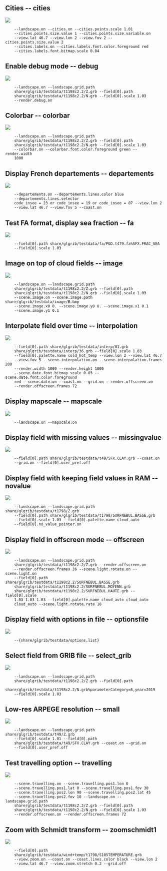 ## Cities -- cities
![](samples/cities/TEST_0000.png)

```
    --landscape.on --cities.on --cities.points.scale 1.01 
    --cities.points.size.value 1 --cities.points.size.variable.on 
    --view.lat 46.7 --view.lon 2 --view.fov 2 --cities.points.size.value 2 
    --cities.labels.on --cities.labels.font.color.foreground red 
    --cities.labels.font.bitmap.scale 0.04 
```
## Enable debug mode -- debug
![](samples/debug/TEST_0000.png)

```
    --landscape.on --landscape.grid.path 
    share/glgrib/testdata/t1198c2.2/Z.grb --field[0].path 
    share/glgrib/testdata/t1198c2.2/N.grb --field[0].scale 1.03 
    --render.debug.on 
```
## Colorbar -- colorbar
![](samples/colorbar/TEST_0000.png)

```
    --landscape.on --landscape.grid.path 
    share/glgrib/testdata/t1198c2.2/Z.grb --field[0].path 
    share/glgrib/testdata/t1198c2.2/N.grb --field[0].scale 1.03 
    --colorbar.on --colorbar.font.color.foreground green --render.width 
    1000 
```
## Display French departements -- departements
![](samples/departements/TEST_0000.png)

```
    --departements.on --departements.lines.color blue 
    --departements.lines.selector 
    code_insee = 23 or code_insee = 19 or code_insee = 87 --view.lon 2 
    --view.lat 46.7 --view.fov 5 --coast.on 
```
## Test FA format, display sea fraction -- fa
![](samples/fa/TEST_0000.png)

```
    --field[0].path share/glgrib/testdata/fa/PGD.t479.fa%SFX.FRAC_SEA 
    --field[0].scale 1.03 
```
## Image on top of cloud fields -- image
![](samples/image/TEST_0000.png)

```
    --landscape.on --landscape.grid.path 
    share/glgrib/testdata/t1198c2.2/Z.grb --field[0].path 
    share/glgrib/testdata/t1198c2.2/N.grb --field[0].scale 1.03 
    --scene.image.on --scene.image.path share/glgrib/testdata/image/B.bmp 
    --scene.image.x0 0. --scene.image.y0 0. --scene.image.x1 0.1 
    --scene.image.y1 0.1 
```
## Interpolate field over time -- interpolation
![](samples/interpolation/TEST.gif)

```
    --field[0].path share/glgrib/testdata/interp/01.grb 
    share/glgrib/testdata/interp/36.grb --field[0].scale 1.03 
    --field[0].palette.name cold_hot_temp --view.lon 2 --view.lat 46.7 
    --view.fov 5 --scene.interpolation.on --scene.interpolation.frames 200 
    --render.width 1000 --render.height 1000 
    --scene.date.font.bitmap.scale 0.03 --scene.date.font.color.foreground 
    red --scene.date.on --coast.on --grid.on --render.offscreen.on 
    --render.offscreen.frames 72 
```
## Display mapscale -- mapscale
![](samples/mapscale/TEST_0000.png)

```
    --landscape.on --mapscale.on 
```
## Display field with missing values -- missingvalue
![](samples/missingvalue/TEST_0000.png)

```
    --field[0].path share/glgrib/testdata/t49/SFX.CLAY.grb --coast.on 
    --grid.on --field[0].user_pref.off 
```
## Display field with keeping field values in RAM -- novalue
![](samples/novalue/TEST_0000.png)

```
    --landscape.on --landscape.grid.path share/glgrib/testdata/t1798/Z.grb 
    --field[0].path share/glgrib/testdata/t1798/SURFNEBUL.BASSE.grb 
    --field[0].scale 1.03 --field[0].palette.name cloud_auto 
    --field[0].no_value_pointer.on 
```
## Display field in offscreen mode -- offscreen
![](samples/offscreen/TEST.gif)

```
    --landscape.on --landscape.grid.path 
    share/glgrib/testdata/t1198c2.2/Z.grb --render.offscreen.on 
    --render.offscreen.frames 36 --scene.light.rotate.on --scene.light.on 
    --field[0].path share/glgrib/testdata/t1198c2.2/SURFNEBUL.BASSE.grb 
    share/glgrib/testdata/t1198c2.2/SURFNEBUL.MOYENN.grb 
    share/glgrib/testdata/t1198c2.2/SURFNEBUL.HAUTE.grb --field[0].scale 
    1.03 1.03 1.03 --field[0].palette.name cloud_auto cloud_auto 
    cloud_auto --scene.light.rotate.rate 10 
```
## Display field with options in file -- optionsfile
![](samples/optionsfile/TEST_0000.png)

```
    --{share/glgrib/testdata/options.list} 
```
## Select field from GRIB file -- select_grib
![](samples/select_grib/TEST_0000.png)

```
    --landscape.on --landscape.grid.path 
    share/glgrib/testdata/t1198c2.2/Z.grb --field[0].path 
    share/glgrib/testdata/t1198c2.2/N.grb%parameterCategory=6,year=2019 
    --field[0].scale 1.03 
```
## Low-res ARPEGE resolution -- small
![](samples/small/TEST_0000.png)

```
    --landscape.on --landscape.grid.path share/glgrib/testdata/t49/Z.grb 
    --field[0].scale 1.01 --field[0].path 
    share/glgrib/testdata/t49/SFX.CLAY.grb --coast.on --grid.on 
    --field[0].user_pref.off 
```
## Test travelling option -- travelling
![](samples/travelling/TEST.gif)

```
    --scene.travelling.on --scene.travelling.pos1.lon 0 
    --scene.travelling.pos1.lat 0 --scene.travelling.pos1.fov 30 
    --scene.travelling.pos2.lon 90 --scene.travelling.pos2.lat 45 
    --scene.travelling.pos2.fov 10 --landscape.on --landscape.grid.path 
    share/glgrib/testdata/t1198c2.2/Z.grb --field[0].path 
    share/glgrib/testdata/t1198c2.2/N.grb --field[0].scale 1.03 
    --render.offscreen.on --render.offscreen.frames 72 
```
## Zoom with Schmidt transform -- zoomschmidt1
![](samples/zoomschmidt1/TEST_0000.png)

```
    --field[0].path 
    share/glgrib/testdata/wind+temp/t1798/S105TEMPERATURE.grb 
    --view.zoom.on --coast.on --coast.lines.color black --view.lon 2 
    --view.lat 46.7 --view.zoom.stretch 0.2 --grid.off 
```
